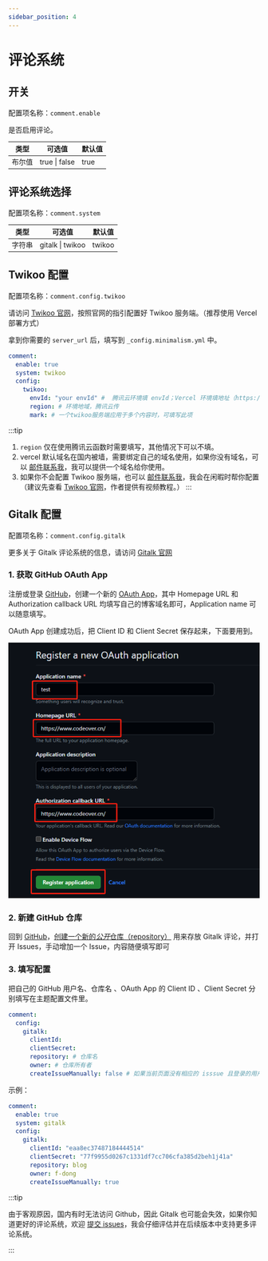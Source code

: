 ```yaml
---
sidebar_position: 4
---
```


# 评论系统

## 开关

配置项名称：`comment.enable`

是否启用评论。

| 类型  | 可选值           | 默认值  |
|-----|---------------|------|
| 布尔值 | true \| false | true |

## 评论系统选择

配置项名称：`comment.system`

| 类型  | 可选值              | 默认值    |
|-----|------------------|--------|
| 字符串 | gitalk \| twikoo | twikoo |

## Twikoo 配置

配置项名称：`comment.config.twikoo`

请访问 [Twikoo 官网](https://twikoo.js.org/quick-start.html#vercel-%E9%83%A8%E7%BD%B2)，按照官网的指引配置好 Twikoo 服务端。（推荐使用 Vercel 部署方式）

拿到你需要的 `server_url` 后，填写到 `_config.minimalism.yml` 中。

```yml title="_config.minimalism.yml"
comment:
  enable: true
  system: twikoo
  config:
    twikoo:
      envId: "your envId" #  腾讯云环境填 envId；Vercel 环境填地址（https://xxx.vercel.app）
      region: # 环境地域，腾讯云传
      mark: # 一个twikoo服务端应用于多个内容时，可填写此项
```

:::tip
1. `region` 仅在使用腾讯云函数时需要填写，其他情况下可以不填。
2. vercel 默认域名在国内被墙，需要绑定自己的域名使用，如果你没有域名，可以 [邮件联系我](mailto:fdong26@gmail.com)，我可以提供一个域名给你使用。
3. 如果你不会配置 Twikoo 服务端，也可以 [邮件联系我](mailto:fdong26@gmail.com)，我会在闲暇时帮你配置（建议先查看 [Twikoo 官网](https://twikoo.js.org/quick-start.html#vercel-%E9%83%A8%E7%BD%B2)，作者提供有视频教程。）
:::

## Gitalk 配置

配置项名称：`comment.config.gitalk`

更多关于 Gitalk 评论系统的信息，请访问 [Gitalk 官网](https://github.com/gitalk/gitalk/blob/master/readme-cn.md)

### 1. 获取 GitHub OAuth App

注册或登录 [GitHub](https://github.com/)，创建一个新的 [OAuth App](https://github.com/settings/applications/new)，其中 Homepage URL 和 Authorization callback URL 均填写自己的博客域名即可，Application name 可以随意填写。

OAuth App 创建成功后，把 Client ID 和 Client Secret 保存起来，下面要用到。

![配置图片](./img/gitalk-1.png)

### 2. 新建 GitHub 仓库

回到 [GitHub](https://github.com/)，[创建一个新的*公开*仓库（repository）](https://github.com/new) 用来存放 Gitalk 评论，并打开 Issues，手动增加一个 Issue，内容随便填写即可

### 3. 填写配置

把自己的 GitHub 用户名、仓库名 、OAuth App 的 Client ID 、Client Secret 分别填写在主题配置文件里。

```yml
comment:
  config:
    gitalk:
      clientId:
      clientSecret:
      repository: # 仓库名
      owner: # 仓库所有者
      createIssueManually: false # 如果当前页面没有相应的 isssue 且登录的用户属于 admin，则会自动创建 issue。如果设置为 true，则显示一个初始化页面，创建 issue 需要点击 init 按钮。
```

示例：
```yml title="_config.minimalism.yml"
comment:
  enable: true
  system: gitalk
  config:
    gitalk:
      clientId: "eaa8ec37487184444514"
      clientSecret: "77f9955d0267c1331df7cc706cfa385d2beh1j41a"
      repository: blog
      owner: f-dong
      createIssueManually: true
```

:::tip

由于客观原因，国内有时无法访问 Github，因此 Gitalk 也可能会失效，如果你知道更好的评论系统，欢迎 [提交 issues](https://github.com/f-dong/hexo-theme-minimalism/issues/new/choose)，我会仔细评估并在后续版本中支持更多评论系统。

:::
